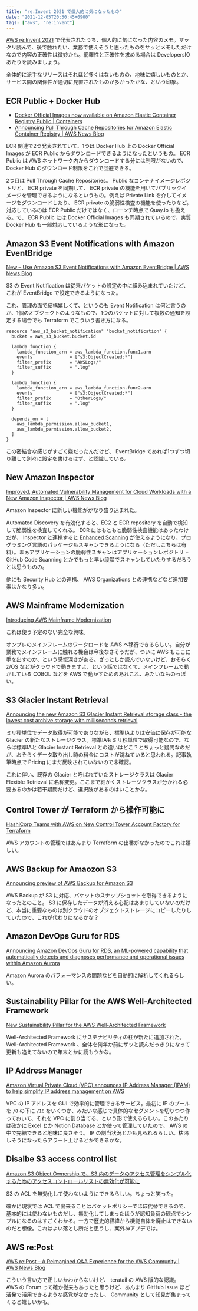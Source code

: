 ```yaml
---
title: "re:Invent 2021 で個人的に気になったもの"
date: "2021-12-05T20:30:45+0900"
tags: ["aws", "re:invent"]
---
```


[AWS re:Invent 2021](https://aws.amazon.com/jp/about-aws/events/2021/reinvent/) で発表されたうち、個人的に気になった内容のメモ。ザックリ読んで、後で触れたい、業務で使えそうと思ったものをサッとメモしただけなので内容の正確性は微妙かも。網羅性と正確性を求める場合は DevelopersIO あたりを読みましょう。

全体的に派手なリリースはそれほど多くはないものの、地味に嬉しいものとか、サービス間の関係性が適切に見直されたものが多かったかな、という印象。

## ECR Public + Docker Hub

* [Docker Official Images now available on Amazon Elastic Container Registry Public | Containers](https://aws.amazon.com/jp/blogs/containers/docker-official-images-now-available-on-amazon-elastic-container-registry-public/)
* [Announcing Pull Through Cache Repositories for Amazon Elastic Container Registry | AWS News Blog](https://aws.amazon.com/jp/blogs/aws/announcing-pull-through-cache-repositories-for-amazon-elastic-container-registry/)

ECR 関連で2つ発表されていて、1つは Docker Hub 上の Docker Official Images が ECR Public からダウンロードできるようになったというもの。 ECR Public は AWS ネットワーク内からダウンロードする分には制限がないので、 Docker Hub のダウンロード制限をこれで回避できる。

2つ目は Pull Through Cache Repositories。 Public なコンテナイメージレポジトリと、 ECR private を同期して、 ECR private の機能を用いてパブリックイメージを管理できるようになるというもの。例えば Private Link を介してイメージをダウンロードしたり、 ECR private の脆弱性検査の機能を使ったりなど。対応しているのは ECR Public だけではなく、ローンチ時点で Quay.io も扱える。で、 ECR Public には Docker Official Images も同期されているので、実質 Docker Hub も一部対応しているような形になった。

## Amazon S3 Event Notifications with Amazon EventBridge

[New – Use Amazon S3 Event Notifications with Amazon EventBridge | AWS News Blog](https://aws.amazon.com/jp/blogs/aws/new-use-amazon-s3-event-notifications-with-amazon-eventbridge/)

S3 の Event Notification は従来バケットの設定の中に組み込まれていたけど、これが EventBridge で設定できるようになった。

これ、管理の面で結構嬉しくて、というのも Event Notification は何と言うのか、1個のオブジェクトのようなもので、1つのバケットに対して複数の通知を設定する場合でも Terraform でこういう書き方になる。

```hcl
resource "aws_s3_bucket_notification" "bucket_notification" {
  bucket = aws_s3_bucket.bucket.id

  lambda_function {
    lambda_function_arn = aws_lambda_function.func1.arn
    events              = ["s3:ObjectCreated:*"]
    filter_prefix       = "AWSLogs/"
    filter_suffix       = ".log"
  }

  lambda_function {
    lambda_function_arn = aws_lambda_function.func2.arn
    events              = ["s3:ObjectCreated:*"]
    filter_prefix       = "OtherLogs/"
    filter_suffix       = ".log"
  }

  depends_on = [
    aws_lambda_permission.allow_bucket1,
    aws_lambda_permission.allow_bucket2,
  ]
}
```

この密結合な感じがすごく嫌だったんだけど、 EventBridge であれば1つずつ切り離して別々に設定を書けるはず、と認識している。

## New Amazon Inspector

[Improved, Automated Vulnerability Management for Cloud Workloads with a New Amazon Inspector | AWS News Blog](https://aws.amazon.com/jp/blogs/aws/improved-automated-vulnerability-management-for-cloud-workloads-with-a-new-amazon-inspector/)

Amazon Inspector に新しい機能がかなり盛り込まれた。

Automated Discovery を有効化すると、EC2 と ECR repository を自動で検知して脆弱性を検査してくれる。 ECR にはもともと脆弱性検査機能はあったわけだが、 Inspector と連携すると [Enhanced Scanning](https://docs.aws.amazon.com/AmazonECR/latest/userguide/image-scanning-enhanced.html) が使えるようになり、プログラミング言語のパッケージもスキャンできるようになる（ただしこちらは有料）。まぁアプリケーションの脆弱性スキャンはアプリケーションレポジトリ + GitHub Code Scanning とかでもっと早い段階でスキャンしていたりするだろうとは思うものの。

他にも Security Hub との連携、 AWS Organizations との連携などなど追加要素はかなり多い。

## AWS Mainframe Modernization

[Introducing AWS Mainframe Modernization](https://aws.amazon.com/jp/about-aws/whats-new/2021/11/introducing-aws-mainframe-modernization/)

これは使う予定のない完全な興味。

オンプレのメインフレームのワークロードを AWS へ移行できるらしい。自分が業務でメインフレームに触れる機会は今後なさそうだが、ついに AWS もここに手を出すのか、という感慨深さがある。ざっとしか読んでいないけど、おそらく z/OS などがクラウドで動きますよ、という話ではなくて、メインフレームで動かしている COBOL などを AWS で動かすためのあれこれ、みたいなものっぽい。

## S3 Glacier Instant Retrieval

[Announcing the new Amazon S3 Glacier Instant Retrieval storage class - the lowest cost archive storage with milliseconds retrieval](https://aws.amazon.com/jp/about-aws/whats-new/2021/11/amazon-s3-glacier-instant-retrieval-storage-class/)

ミリ秒単位でデータ取得が可能でありながら、標準IAよりは安価に保存が可能な Glacier の新たなストレージクラス。標準IAもミリ秒単位で取得可能なので、ならば標準IAと Glacier Instant Retrieval との違いはどこ？とちょっと疑問なのだが、おそらくデータ取り出し時の料金にコストが跳ねていると思われる。記事執筆時点で Pricing にまだ反映されていないので未確認。

これに伴い、既存の Glacier と呼ばれていたストレージクラスは Glacier Flexible Retrieval に名称変更。ここまで細かくストレージクラスが分かれる必要あるのかは若干疑問だけど、選択肢があるのはいことかな。

## Control Tower が Terraform から操作可能に

[HashiCorp Teams with AWS on New Control Tower Account Factory for Terraform](https://www.hashicorp.com/blog/hashicorp-teams-with-aws-on-new-control-tower-account-factory-for-terraform)

AWS アカウントの管理ではあんまり Terraform の出番がなかったのでこれは嬉しい。

## AWS Backup for Amaozon S3

[Announcing preview of AWS Backup for Amazon S3](https://aws.amazon.com/jp/about-aws/whats-new/2021/11/aws-backup-amazon-s3-backup/)

AWS Backup が S3 に対応、バケットのスナップショットを取得できるようになったとのこと。 S3 に保存したデータが消える心配はあまりしていないのだけど、本当に重要なものは別クラウドのオブジェクトストレージにコピーしたりしていたので、これが代わりになるかな？

## Amazon DevOps Guru for RDS

[Announcing Amazon DevOps Guru for RDS, an ML-powered capability that automatically detects and diagnoses performance and operational issues within Amazon Aurora](https://aws.amazon.com/jp/about-aws/whats-new/2021/12/amazon-devops-guru-rds-ml-powered-capability-amazon-aurora/)

Amazon Aurora のパフォーマンスの問題などを自動的に解析してくれるらしい。

## Sustainability Pillar for the AWS Well-Architected Framework

[New Sustainability Pillar for the AWS Well-Architected Framework](https://aws.amazon.com/jp/about-aws/whats-new/2021/12/new-sustainability-pillar-aws-well-architected-framework/)

Well-Architected Framework にサステナビリティの柱が新たに追加された。 Well-Architected Framework 、全体を何年か前にザッと読んだっきりになって更新も追えてないので年末とかに読もうかな。

## IP Address Manager

[Amazon Virtual Private Cloud (VPC) announces IP Address Manager (IPAM) to help simplify IP address management on AWS](https://aws.amazon.com/jp/about-aws/whats-new/2021/12/amazon-virtual-private-cloud-vpc-announces-ip-address-manager-ipam/)

VPC の IP アドレスを GUI で効率的に管理できるサービス。最初に IP のプールを `/8` の下に `/16` をいくつか、みたいな感じで具体的なセグメントを切りつつ作っておいて、それを VPC に割り当てる、という形で使えるらしい。このあたりは確かに Excel とか Notion Database とか使って管理していたので、 AWS の中で完結できると地味に良さそう。 IP の割当状況とかも見られるらしい。枯渇しそうになったらアラート上げるとかできるかな。

## Disalbe S3 access control list

[Amazon S3 Object Ownership で、S3 内のデータのアクセス管理をシンプル化するためのアクセスコントロールリストの無効化が可能に](https://aws.amazon.com/jp/about-aws/whats-new/2021/11/amazon-s3-object-ownership-simplify-access-management-data-s3/)

S3 の ACL を無効化して使わないようにできるらしい。ちょっと笑った。

確かに現状では ACL で出来ることはバケットポリシーでほぼ代替できるので、基本的には使わないものだし、無効化してしまったほうが認知負荷の観点でシンプルになるのはすごくわかる。一方で歴史的経緯から機能自体を廃止はできないのだと想像。これはよい落とし所だと思うし、案外神アプデでは。

## AWS re:Post

[AWS re:Post – A Reimagined Q&A Experience for the AWS Community | AWS News Blog](https://aws.amazon.com/jp/blogs/aws/aws-repost-a-reimagined-qa-experience-for-the-aws-community/)

こういう言い方で正しいかわからないけど、 teratail の AWS 版的な認識。 AWS の Forum って確か従来もあったと思うけど、あんまり GitHub Issue ほど活発で活用できるような感覚がなかったし、 Community として知見が集まってくると嬉しいかも。
